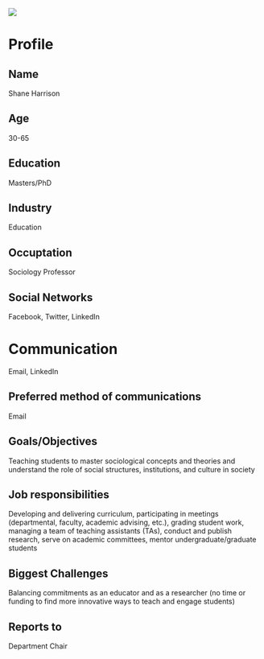 ![](https://i.pinimg.com/originals/a7/0e/16/a70e1675c7bc001f1578aa76bb0a7819.png)

# Profile

## Name
Shane Harrison
## Age
30-65
## Education
Masters/PhD
## Industry
Education
## Occuptation
Sociology Professor
## Social Networks
Facebook, Twitter, LinkedIn
# Communication
Email, LinkedIn
## Preferred method of communications
Email
## Goals/Objectives
Teaching students to master sociological concepts and theories and understand the role of social structures, institutions, and culture in society
## Job responsibilities
Developing and delivering curriculum, participating in meetings (departmental, faculty, academic advising, etc.), grading student work, managing a team of teaching assistants (TAs), conduct and publish research, serve on academic committees, mentor undergraduate/graduate students
## Biggest Challenges
Balancing commitments as an educator and as a researcher (no time or funding to find more innovative ways to teach and engage students)
## Reports to
Department Chair
